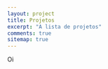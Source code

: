 ```yaml
---
layout: project
title: Projetos
excerpt: "A lista de projetos"
comments: true
sitemap: true
---
```

Oi
